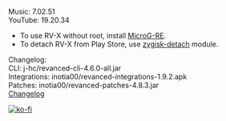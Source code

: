 Music: 7.02.51  
YouTube: 19.20.34  
- To use RV-X without root, install [MicroG-RE](https://github.com/WSTxda/MicroG-RE/releases/latest).  
- To detach RV-X from Play Store, use [zygisk-detach](https://github.com/j-hc/zygisk-detach) module.  

Changelog:  
CLI: j-hc/revanced-cli-4.6.0-all.jar  
Integrations: inotia00/revanced-integrations-1.9.2.apk  
Patches: inotia00/revanced-patches-4.8.3.jar  
[Changelog](https://github.com/inotia00/revanced-patches/releases/tag/v4.8.3)  
  
[![ko-fi](https://ko-fi.com/img/githubbutton_sm.svg)](https://ko-fi.com/W7W8VRK0S)  
